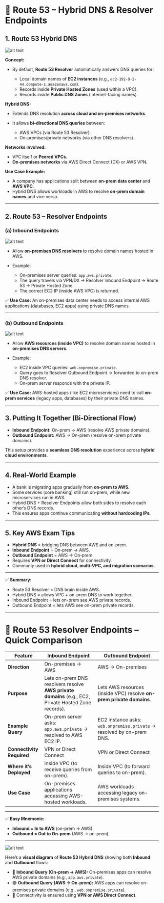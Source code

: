 
# 📘 Route 53 – Hybrid DNS & Resolver Endpoints

## 1. Route 53 Hybrid DNS

![alt text](image-235.png)

**Concept:**

* By default, **Route 53 Resolver** automatically answers DNS queries for:

  * Local domain names of **EC2 instances** (e.g., `ec2-192-0-2-44.compute-1.amazonaws.com`).
  * Records inside **Private Hosted Zones** (used within a VPC).
  * Records inside **Public DNS Zones** (internet-facing names).

**Hybrid DNS:**

* Extends DNS resolution **across cloud and on-premises networks**.
* It allows **bi-directional DNS queries** between:

  * AWS VPCs (via Route 53 Resolver).
  * On-premises/private networks (via other DNS resolvers).

**Networks involved:**

* VPC itself or **Peered VPCs**.
* **On-premises networks** via AWS Direct Connect (DX) or AWS VPN.

**Use Case Example:**


* A company has applications split between **on-prem data center** and **AWS VPC**.
* Hybrid DNS allows workloads in AWS to resolve **on-prem domain names** and vice versa.

---

## 2. Route 53 – Resolver Endpoints

### (a) **Inbound Endpoints**

![alt text](image-236.png)

* Allow **on-premises DNS resolvers** to resolve domain names hosted in AWS.
* Example:

  * On-premises server queries: `app.aws.private`.
  * The query travels via VPN/DX → Resolver Inbound Endpoint → Route 53 → Private Hosted Zone.
  * The correct EC2 IP (inside AWS VPC) is returned.

✅ **Use Case:**
An on-premises data center needs to access internal AWS applications (databases, EC2 apps) using private DNS names.

---

### (b) **Outbound Endpoints**

![alt text](image-237.png)

* Allow **AWS resources (inside VPC)** to resolve domain names hosted in **on-premises DNS servers**.
* Example:

  * EC2 inside VPC queries: `web.onpremise.private`.
  * Query goes to Resolver Outbound Endpoint → forwarded to on-prem DNS resolver.
  * On-prem server responds with the private IP.

✅ **Use Case:**
AWS-hosted apps (like EC2 microservices) need to call **on-prem services** (legacy apps, databases) by their private DNS names.

---

## 3. Putting It Together (Bi-Directional Flow)

* **Inbound Endpoint:** On-prem → AWS (resolve AWS private domains).
* **Outbound Endpoint:** AWS → On-prem (resolve on-prem private domains).

This setup provides a **seamless DNS resolution** experience across **hybrid cloud environments**.

---

## 4. Real-World Example

* A bank is migrating apps gradually from **on-prem to AWS**.
* Some services (core banking) still run on-prem, while new microservices run in AWS.
* Hybrid DNS + Resolver Endpoints allow both sides to resolve each other’s DNS records.
* This ensures apps continue communicating **without hardcoding IPs**.

---

## 5. Key AWS Exam Tips

* **Hybrid DNS** = bridging DNS between AWS and on-prem.
* **Inbound Endpoint** = On-prem → AWS.
* **Outbound Endpoint** = AWS → On-prem.
* Requires **VPN or Direct Connect** for connectivity.
* Commonly used in **hybrid cloud, multi-VPC, and migration scenarios**.

---

✅ **Summary:**

* Route 53 Resolver = DNS brain inside AWS.
* Hybrid DNS = allows VPC + on-prem DNS to work together.
* Inbound Endpoint = lets on-prem see AWS private records.
* Outbound Endpoint = lets AWS see on-prem private records.

---


# 🔑 Route 53 Resolver Endpoints – Quick Comparison

| Feature                   | **Inbound Endpoint**                                                                                 | **Outbound Endpoint**                                                 |
| ------------------------- | ---------------------------------------------------------------------------------------------------- | --------------------------------------------------------------------- |
| **Direction**             | On-premises → AWS                                                                                    | AWS → On-premises                                                     |
| **Purpose**               | Lets on-prem DNS resolvers resolve **AWS private domains** (e.g., EC2, Private Hosted Zone records). | Lets AWS resources (inside VPC) resolve **on-prem private domains**.  |
| **Example Query**         | On-prem server asks: `app.aws.private` → resolved to AWS EC2 IP.                                     | EC2 instance asks: `web.onpremise.private` → resolved by on-prem DNS. |
| **Connectivity Required** | VPN or Direct Connect                                                                                | VPN or Direct Connect                                                 |
| **Where it’s Deployed**   | Inside VPC (to receive queries from on-prem).                                                        | Inside VPC (to forward queries to on-prem).                           |
| **Use Case**              | On-premises applications accessing AWS-hosted workloads.                                             | AWS workloads accessing legacy on-premises systems.                   |

---

✅ **Easy Mnemonic:**

* **Inbound = In to AWS** (on-prem → AWS).
* **Outbound = Out to On-prem** (AWS → on-prem).

---

![alt text](output-1.png)


Here’s a **visual diagram** of **Route 53 Hybrid DNS** showing both **Inbound** and **Outbound** flows:

* 🔴 **Inbound Query (On-prem → AWS):** On-premises apps can resolve AWS private domains (e.g., `app.aws.private`).
* 🟣 **Outbound Query (AWS → On-prem):** AWS apps can resolve on-premises private domains (e.g., `web.onpremise.private`).
* 🔗 Connectivity is ensured using **VPN or AWS Direct Connect**.
